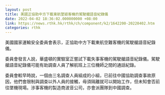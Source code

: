 ```yaml
---
layout: post
title: 美國正協助中方下載東航墜毀客機的駕駛艙語音紀錄儀
date: 2022-04-02 18:36:02.000000000 +08:00
link: https://news.rthk.hk/rthk/ch/component/k2/1642200-20220402.htm
categories: rthk
---
```


美國國家運輸安全委員會表示，正協助中方下載東航空難客機的駕駛艙語音紀錄儀。

委員會發言人說，華盛頓的實驗室正嘗試下載失事客機的駕駛艙語音紀錄儀。駕駛艙語音紀錄儀可能有助調查人員了解航班上三位機師之間的通話紀錄。

委員會較早時說，一個由三名調查人員組成的小組，已前往中國協助調查事故原因，他們會限制與調查以外人員的接觸，毋須隔離就可以開始工作，但未知會否前往墜機現場。涉事客機的製造商波音公司，亦會派團隊到中國調查。

